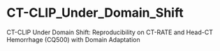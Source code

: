 # CT-CLIP_Under_Domain_Shift
CT-CLIP Under Domain Shift: Reproducibility on CT-RATE and Head-CT Hemorrhage (CQ500) with Domain Adaptation
